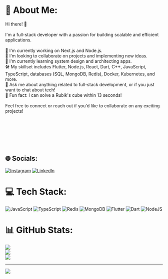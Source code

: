 # 💫 About Me:
Hi there! 👋<br><br>I'm a full-stack developer with a passion for building scalable and efficient applications.<br><br>🌱 I'm currently working on Next.js and Node.js.<br>🤝 I'm looking to collaborate on projects and implementing new ideas.<br>🚀 I'm currently learning system design and architecting apps.<br>🛠️ My skillset includes Flutter, Node.js, React, Dart, C++, JavaScript, TypeScript, databases (SQL, MongoDB, Redis), Docker, Kubernetes, and more.<br>🤔 Ask me about anything related to full-stack development, or if you just want to chat about tech!<br>🎉 Fun fact: I can solve a Rubik's cube within 13 seconds!<br><br>Feel free to connect or reach out if you'd like to collaborate on any exciting projects!<br><br><br><br><br><br><br>


## 🌐 Socials:
[![Instagram](https://img.shields.io/badge/Instagram-%23E4405F.svg?logo=Instagram&logoColor=white)](https://instagram.com/_ishanbhardwaj) [![LinkedIn](https://img.shields.io/badge/LinkedIn-%230077B5.svg?logo=linkedin&logoColor=white)](https://linkedin.com/in/bhardwaj-ishan) 

# 💻 Tech Stack:
![JavaScript](https://img.shields.io/badge/javascript-%23323330.svg?style=for-the-badge&logo=javascript&logoColor=%23F7DF1E) ![TypeScript](https://img.shields.io/badge/typescript-%23007ACC.svg?style=for-the-badge&logo=typescript&logoColor=white) ![Redis](https://img.shields.io/badge/redis-%23DD0031.svg?style=for-the-badge&logo=redis&logoColor=white) ![MongoDB](https://img.shields.io/badge/MongoDB-%234ea94b.svg?style=for-the-badge&logo=mongodb&logoColor=white) ![Flutter](https://img.shields.io/badge/Flutter-%2302569B.svg?style=for-the-badge&logo=Flutter&logoColor=white) ![Dart](https://img.shields.io/badge/dart-%230175C2.svg?style=for-the-badge&logo=dart&logoColor=white) ![NodeJS](https://img.shields.io/badge/node.js-6DA55F?style=for-the-badge&logo=node.js&logoColor=white)
# 📊 GitHub Stats:
![](https://github-readme-stats.vercel.app/api?username=ishanbhardwaj00&theme=dark&hide_border=false&include_all_commits=true&count_private=true)<br/>
![](https://github-readme-streak-stats.herokuapp.com/?user=ishanbhardwaj00&theme=dark&hide_border=false)<br/>
![](https://github-readme-stats.vercel.app/api/top-langs/?username=ishanbhardwaj00&theme=dark&hide_border=false&include_all_commits=true&count_private=true&layout=compact)

---
[![](https://visitcount.itsvg.in/api?id=ishanbhardwaj00&icon=0&color=0)](https://visitcount.itsvg.in)

<!-- Proudly created with GPRM ( https://gprm.itsvg.in ) -->
